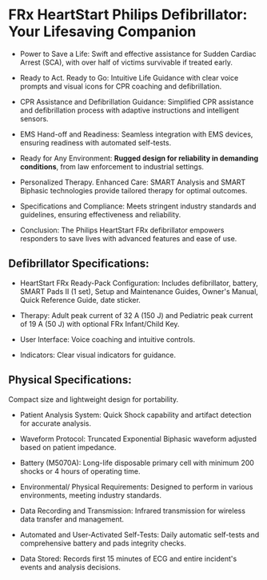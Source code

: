 # FRx HeartStart Philips Defibrillator: Your Lifesaving Companion

- Power to Save a Life: Swift and effective assistance for Sudden Cardiac Arrest (SCA), with over half of victims survivable if treated early.

- Ready to Act. Ready to Go: Intuitive Life Guidance with clear voice prompts and visual icons for CPR coaching and defibrillation.

- CPR Assistance and Defibrillation Guidance: Simplified CPR assistance and defibrillation process with adaptive instructions and intelligent sensors.

- EMS Hand-off and Readiness: Seamless integration with EMS devices, ensuring readiness with automated self-tests.

- Ready for Any Environment: **Rugged design for reliability in demanding conditions**, from law enforcement to industrial settings.

- Personalized Therapy. Enhanced Care: SMART Analysis and SMART Biphasic technologies provide tailored therapy for optimal outcomes.

- Specifications and Compliance: Meets stringent industry standards and guidelines, ensuring effectiveness and reliability.

- Conclusion: The Philips HeartStart FRx defibrillator empowers responders to save lives with advanced features and ease of use.

## **Defibrillator Specifications:**

- HeartStart FRx Ready-Pack Configuration: Includes defibrillator, battery, SMART Pads II (1 set), Setup and Maintenance Guides, Owner's Manual, Quick Reference Guide, date sticker.

- Therapy: Adult peak current of 32 A (150 J) and Pediatric peak current of 19 A (50 J) with optional FRx Infant/Child Key.

- User Interface: Voice coaching and intuitive controls.

- Indicators: Clear visual indicators for guidance.

## **Physical Specifications:**

Compact size and lightweight design for portability.

- Patient Analysis System: Quick Shock capability and artifact detection for accurate analysis.

- Waveform Protocol: Truncated Exponential Biphasic waveform adjusted based on patient impedance.

- Battery (M5070A): Long-life disposable primary cell with minimum 200 shocks or 4 hours of operating time.

- Environmental/ Physical Requirements: Designed to perform in various environments, meeting industry standards.

- Data Recording and Transmission: Infrared transmission for wireless data transfer and management.

- Automated and User-Activated Self-Tests: Daily automatic self-tests and comprehensive battery and pads integrity checks.

- Data Stored: Records first 15 minutes of ECG and entire incident's events and analysis decisions.
